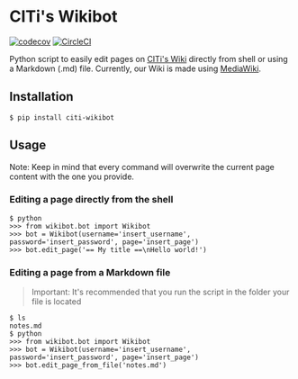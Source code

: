 # CITi's Wikibot
[![codecov](https://codecov.io/gh/CITi-UFPE/citi-wikibot/branch/master/graph/badge.svg)](https://codecov.io/gh/CITi-UFPE/citi-wikibot) [![CircleCI](https://circleci.com/gh/CITi-UFPE/citi-wikibot.svg?style=svg)](https://circleci.com/gh/CITi-UFPE/citi-wikibot)

Python script to easily edit pages on [CITi's Wiki](http://wiki.citi.org.br/) directly from shell or using a Markdown (.md) file. Currently, our Wiki is made using [MediaWiki](https://www.mediawiki.org/).

## Installation
```shell
$ pip install citi-wikibot
```

## Usage
Note: Keep in mind that every command will overwrite the current page content with the one you provide.

### Editing a page directly from the shell

```shell
$ python
>>> from wikibot.bot import Wikibot
>>> bot = Wikibot(username='insert_username', password='insert_password', page='insert_page')
>>> bot.edit_page('== My title ==\nHello world!')
```
### Editing a page from a Markdown file
> Important: It's recommended that you run the script in the folder your file is located
  
```shell
$ ls
notes.md
$ python
>>> from wikibot.bot import Wikibot
>>> bot = Wikibot(username='insert_username', password='insert_password', page='insert_page')
>>> bot.edit_page_from_file('notes.md')
```